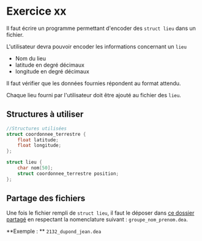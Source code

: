 # Exercice xx

Il faut écrire un programme permettant d'encoder des `struct lieu` dans un fichier.

L'utilisateur devra pouvoir encoder les informations concernant un `lieu`
- Nom du lieu
- latitude en degré décimaux
- longitude en degré décimaux

Il faut vérifier que les données fournies répondent au format attendu.

Chaque lieu fourni par l'utilisateur doit être ajouté au fichier des `lieu`.

## Structures à utiliser

```c
//Structures utilisées
struct coordonnee_terrestre {
    float latitude;
    float longitude;
};

struct lieu {
    char nom[50];
    struct coordonnee_terrestre position;
};
```

## Partage des fichiers

Une fois le fichier rempli de `struct lieu`, il faut le déposer dans [ce dossier partagé](https://hepl-my.sharepoint.com/:f:/g/personal/cedric_thiernesse_hepl_be/Ep_GRf5AiHtJpqcdJtMF4D8BZs0lEWtQQvJrqZ-S3k9Xjg?e=BzCNAK) en respectant la nomenclature suivant : `groupe_nom_prenom.dea`.

**Exemple : ** `2132_dupond_jean.dea`
